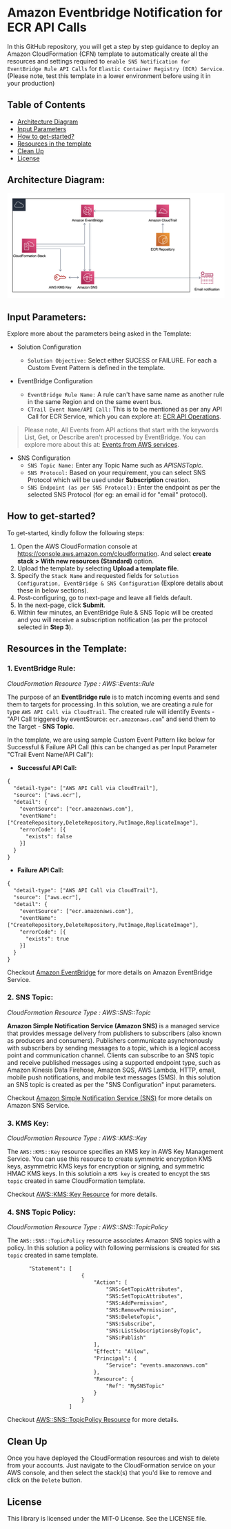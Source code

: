 # Amazon Eventbridge Notification for ECR API Calls

In this GitHub repository, you will get a step by step guidance to deploy an Amazon CloudFormation (CFN) template to automatically create all the resources and settings required to `enable SNS Notification for EventBridge Rule API Calls` for `Elastic Container Registry (ECR) Service`. 
(Please note, test this template in a lower environment before using it in your production)

## Table of Contents

  - [Architecture Diagram](#architecture-diagram)
  - [Input Parameters](#input-parameters)
  - [How to get-started?](#how-to-get-started)
  - [Resources in the template](#resources-in-the-template)
  - [Clean Up](#clean-up)
  - [License](#license)

## Architecture Diagram:
![architecture-diagram](Architecture_Diagram.png)

## Input Parameters:

Explore more about the parameters being asked in the Template:

 - Solution Configuration
   * `Solution Objective:` Select either SUCESS or FAILURE. For each a Custom Event Pattern is defined in the template.

 - EventBridge Configuration
   * `EventBridge Rule Name:` A rule can't have same name as another rule in the same Region and on the same event bus.
   * `CTrail Event Name/API Call:` This is to be mentioned as per any API Call for ECR Service, which you can explore at: [ECR API Operations](https://docs.aws.amazon.com/AmazonECR/latest/APIReference/API_Operations.html).
   
> Please note, All Events from API actions that start with the keywords List, Get, or Describe aren't processed by EventBridge. You can explore more about this at: [Events from AWS services](https://docs.aws.amazon.com/eventbridge/latest/userguide/eb-service-event.html).

 - SNS Configuration
   * `SNS Topic Name:` Enter any Topic Name such as _APISNSTopic_.
   * `SNS Protocol:` Based on your requirement, you can select SNS Protocol which will be used under **Subscription** creation.
   * `SNS Endpoint (as per SNS Protocol):` Enter the endpoint as per the selected SNS Protocol (for eg: an email id for "email" protocol).

## How to get-started?
To get-started, kindly follow the following steps:
1. Open the AWS CloudFormation console at https://console.aws.amazon.com/cloudformation. And select **create stack > With new resources (Standard)** option.
2. Upload the template by selecting **Upload a template file**.
3. Specify the `Stack Name` and requested fields for `Solution Configuration, EventBridge & SNS Configuration` (Explore details about these in below sections). 
4. Post-configuring, go to next-page and leave all fields default.
5. In the next-page, click **Submit**.
6. Within few minutes, an EventBridge Rule & SNS Topic will be created and you will receive a subscription notification (as per the protocol selected in **Step 3**).

## Resources in the Template:

### 1. EventBridge Rule:
*CloudFormation Resource Type : AWS::Events::Rule*

The purpose of an **EventBridge rule** is to match incoming events and send them to targets for processing. In this solution, we are creating a rule for type `AWS API Call via CloudTrail`. The created rule will identify Events - "API Call triggered by eventSource: `ecr.amazonaws.com`" and send them to the Target - **SNS Topic**.

In the template, we are using sample Custom Event Pattern like below for Successful & Failure API Call (this can be changed as per Input Parameter "CTrail Event Name/API Call"):
- **Successful API Call:**
```
{
  "detail-type": ["AWS API Call via CloudTrail"],
  "source": ["aws.ecr"],
  "detail": {
    "eventSource": ["ecr.amazonaws.com"],
    "eventName": ["CreateRepository,DeleteRepository,PutImage,ReplicateImage"],
    "errorCode": [{
      "exists": false
    }]
  }
}
```

- **Failure API Call:**
```
{
  "detail-type": ["AWS API Call via CloudTrail"],
  "source": ["aws.ecr"],
  "detail": {
    "eventSource": ["ecr.amazonaws.com"],
    "eventName": ["CreateRepository,DeleteRepository,PutImage,ReplicateImage"],
    "errorCode": [{
      "exists": true
    }]
  }
}
```

Checkout [Amazon EventBridge](https://docs.aws.amazon.com/eventbridge/latest/userguide/eb-what-is.html) for more details on Amazon EventBridge Service.

### 2. SNS Topic:
*CloudFormation Resource Type : AWS::SNS::Topic*

**Amazon Simple Notification Service (Amazon SNS)** is a managed service that provides message delivery from publishers to subscribers (also known as producers and consumers). Publishers communicate asynchronously with subscribers by sending messages to a topic, which is a logical access point and communication channel. Clients can subscribe to an SNS topic and receive published messages using a supported endpoint type, such as Amazon Kinesis Data Firehose, Amazon SQS, AWS Lambda, HTTP, email, mobile push notifications, and mobile text messages (SMS). In this solution an SNS topic is created as per the "SNS Configuration" input parameters.

Checkout [Amazon Simple Notification Service (SNS)](https://docs.aws.amazon.com/sns/latest/dg/welcome.html) for more details on Amazon SNS Service.

### 3. KMS Key:
*CloudFormation Resource Type : AWS::KMS::Key*

The `AWS::KMS::Key` resource specifies an KMS key in AWS Key Management Service. You can use this resource to create symmetric encryption KMS keys, asymmetric KMS keys for encryption or signing, and symmetric HMAC KMS keys. In this solutioin a `KMS key` is created to encypt the `SNS topic` created in same CloudFormation template.

Checkout [AWS::KMS::Key Resource](https://docs.aws.amazon.com/AWSCloudFormation/latest/UserGuide/aws-resource-kms-key.html#cfn-kms-key-multiregion) for more details.

### 4. SNS Topic Policy:
*CloudFormation Resource Type : AWS::SNS::TopicPolicy*

The `AWS::SNS::TopicPolicy` resource associates Amazon SNS topics with a policy. In this solution a policy with following permissions is created for `SNS topic` created in same template.

```
       "Statement": [
                        {
                            "Action": [
                                "SNS:GetTopicAttributes",
                                "SNS:SetTopicAttributes",
                                "SNS:AddPermission",
                                "SNS:RemovePermission",
                                "SNS:DeleteTopic",
                                "SNS:Subscribe",
                                "SNS:ListSubscriptionsByTopic",
                                "SNS:Publish"
                            ],
                            "Effect": "Allow",
                            "Principal": {
                                "Service": "events.amazonaws.com"
                            },
                            "Resource": {
                                "Ref": "MySNSTopic"
                            }
                        }
                    ]
```

Checkout [AWS::SNS::TopicPolicy Resource](https://docs.aws.amazon.com/AWSCloudFormation/latest/UserGuide/aws-properties-sns-policy.html) for more details.

## Clean Up
Once you have deployed the CloudFormation resources and wish to delete from your accounts. Just navigate to the CloudFormation service on your AWS console, and then select the stack(s) that you'd like to remove and click on the `Delete` button. 

## License
This library is licensed under the MIT-0 License. See the LICENSE file.
